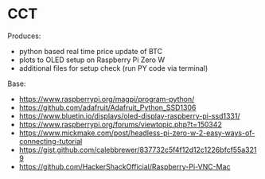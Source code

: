 # CCT

Produces:
- python based real time price update of BTC
- plots to OLED setup on Raspberry Pi Zero W
- additional files for setup check (run PY code via terminal)

Base:
- https://www.raspberrypi.org/magpi/program-python/
- https://github.com/adafruit/Adafruit_Python_SSD1306
- https://www.bluetin.io/displays/oled-display-raspberry-pi-ssd1331/
- https://www.raspberrypi.org/forums/viewtopic.php?t=150342
- https://www.mickmake.com/post/headless-pi-zero-w-2-easy-ways-of-connecting-tutorial
- https://gist.github.com/calebbrewer/837732c5f4f12d12c1226bfcf55a3219
- https://github.com/HackerShackOfficial/Raspberry-Pi-VNC-Mac
